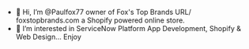 - 👋 Hi, I’m @Paulfox77 owner of Fox's Top Brands URL/ foxstopbrands.com a Shopify powered online store.
- 👀 I’m interested in ServiceNow Platform App Development, Shopify & Web Design...
Enjoy

<!---
Paulfox77/Paulfox77 is a ✨ special ✨ repository because its `README.md` (this file) appears on your GitHub profile.
You can click the Preview link to take a look at your changes.
--->
